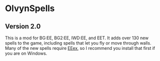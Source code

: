 # OlvynSpells
## Version 2.0

This is a mod for BG:EE, BG2:EE, IWD:EE, and EET. It adds over 130 new spells to the game, including spells that let you fly or move through walls. Many of the new spells require <a href='https://github.com/Bubb13/EEex'>EEex</a>, so I recommend you install that first if you are on Windows.